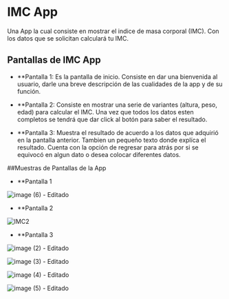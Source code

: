 # IMC App
Una App la cual consiste en mostrar el indice de masa corporal (IMC). Con los datos que se solicitan calculará tu IMC. 

## Pantallas de IMC App
* **Pantalla 1: Es la pantalla de inicio. Consiste en dar una bienvenida al usuario, darle una breve descripción de las cualidades de la app y de su función.
 
* **Pantalla 2: Consiste en mostrar una serie de variantes (altura, peso, edad) para calcular el IMC. Una vez que todos los datos esten completos se tendrá que dar click al botón para saber el resultado.

* **Pantalla 3: Muestra el resultado de acuerdo a los datos que adquirió en la pantalla anterior. Tambien un pequeño texto donde explíca el resultado. Cuenta con la opción de regresar para atrás por si se equivocó en algun dato o desea colocar diferentes datos.

##Muestras de Pantallas de la App 
* **Pantalla 1 

![image (6) - Editado](https://user-images.githubusercontent.com/116289346/228615036-a340294f-e2e5-4494-89bb-085625756fc8.png)


* **Pantalla 2

![IMC2](https://user-images.githubusercontent.com/116289346/228370326-6af92666-05d1-4d6a-ad4b-5b7da03cf693.png)


* **Pantalla 3

![image (2) - Editado](https://user-images.githubusercontent.com/116289346/228615129-bc393f03-ea60-42ef-8551-7ac73487076a.png)

![image (3) - Editado](https://user-images.githubusercontent.com/116289346/228615148-a993a0ee-b3d2-41e9-a588-9e0f744ea24e.png)

![image (4) - Editado](https://user-images.githubusercontent.com/116289346/228615169-2cc5d3fa-926b-404f-a36d-427be2e7d21b.png)

![image (5) - Editado](https://user-images.githubusercontent.com/116289346/228615213-009877f1-941c-4434-9337-2712c4928516.png)
